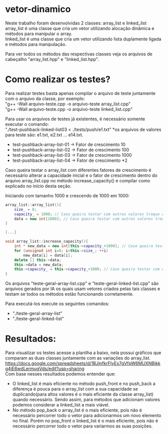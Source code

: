 # vetor-dinamico
Neste trabalho foram desenvolvidas 2 classes: array_list e linked_list\
array_list é uma classe que cria um vetor utilizando alocação dinâmica e métodos para manipular o array.\
linked_list é uma classe que cria um vetor utilizando lista duplamente ligada e métodos para manipulação.

Para ver todos os métodos das respectivas classes veja os arquivos de cabeçalho "array_list.hpp" e "linked_list.hpp".
# Como realizar os testes?
Para realizar testes basta apenas compilar o arquivo de teste juntamente com o arquivo da classe, por exemplo:\
"g++ -Wall arquivo-teste.cpp -o arquivo-teste array_list.cpp"\
"g++ -Wall arquivo-teste.cpp -o arquivo-teste linked_list.cpp"

Para usar os arquivos de testes já existentes, é necessário somente executar o comando:\
    "./test-pushback-linked-list03 < ./tests/push/e1.txt" *os arquivos de valores para teste são: e1.txt, e2.txt ... e14.txt.

- test-pushback-array-list-01 -> Fator de crescimento 10
- test-pushback-array-list-02 -> Fator de crescimento 100
- test-pushback-array-list-03 -> Fator de crescimento 1000
- test-pushback-array-list-04 -> Fator de crescimento *2

Caso queira testar o array_list com diferentes fatores de crescimento é necessário alterar a capacidade inicial e o fator de crescimento dentro do arquivo array_list.cpp no método increase_capacity() e compilar como explicado no início desta seção.

Iniciando com tamanho 1000 e crescendo de 1000 em 1000:
```cpp
array_list::array_list(){
    size_ = 0; 
    capacity_ = 1000; // Caso queira testar com outros valores troque o valor 1000
    data = new int[1000]; // Caso queira testar com outros valores troque o valor 1000 
}

[...]

void array_list::increase_capacity(){
    int * new_data = new int[this->capacity_+1000]; // Caso queira testar com outros valores troque o valor 1000
    for (unsigned int i=0; i<this->size_; ++i)      
        new_data[i] = data[i];
    delete [] this->data;
    this->data = new_data;
    this->capacity_ = this->capacity_+1000; // Caso queira testar com outros valores troque o valor 1000
}
```
Os arquivos "teste-geral-array-list.cpp" e "teste-geral-linked-list.cpp" são arquivos gerados por IA os quais usam vetores criados pelas tais classes e testam se todos os métodos estão funcionando corretamente.

Para executá-los execute os seguintes comandos:
- "./teste-geral-array-list"
- "./teste-geral-linked-list"

# Resultados:
Para visualizar os testes acesse a planilha a baixo, nela possui gráficos que comparam as duas classes juntamente com as variações do array_list.\
https://docs.google.com/spreadsheets/d/1BJjnfkrFIyEx7gVfpW6MUXNBikkg4jE6wdLermugVds/edit?usp=sharing \
Com base nesses resultados podemos entender que:
- O linked_list é mais eficiente no método push_front e no push_back a diferença é pouca para o array_list com a sua capacidade se duplicando(para altos valores é o mais eficiente da classe array_list) quando necessário. Sendo assim, para métodos que adicionam valores podemos considerar a linked_list a mais viável.
- No método pop_back o array_list é o mais eficiente, pois não é necessário percorrer todo o vetor para adicionarmos um novo elemento no final. Porém no pop_front o linked_list é o mais eficiente, pois não é necessário percorrer todo o vetor para variarmos as suas posições.
